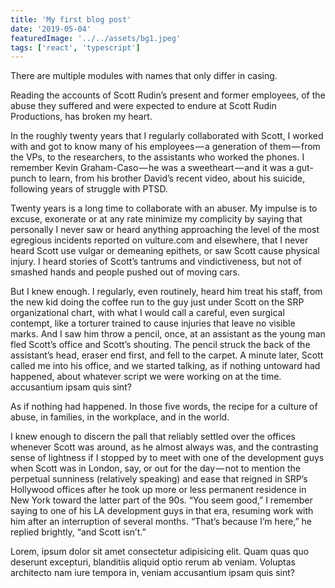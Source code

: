 ```yaml
---
title: 'My first blog post'
date: '2019-05-04'
featuredImage: '../../assets/bg1.jpeg'
tags: ['react', 'typescript']
---
```


There are multiple modules with names that only differ in
casing.

Reading the accounts of Scott Rudin’s present and former
employees, of the abuse they suffered and were expected to
endure at Scott Rudin Productions, has broken my heart.

In the roughly twenty years that I regularly collaborated
with Scott, I worked with and got to know many of his
employees — a generation of them — from the VPs, to the
researchers, to the assistants who worked the phones. I
remember Kevin Graham-Caso — he was a sweetheart — and it
was a gut-punch to learn, from his brother David’s recent
video, about his suicide, following years of struggle with
PTSD.

Twenty years is a long time to collaborate with an abuser.
My impulse is to excuse, exonerate or at any rate minimize
my complicity by saying that personally I never saw or heard
anything approaching the level of the most egregious
incidents reported on vulture.com and elsewhere, that I
never heard Scott use vulgar or demeaning epithets, or saw
Scott cause physical injury. I heard stories of Scott’s
tantrums and vindictiveness, but not of smashed hands and
people pushed out of moving cars.

But I knew enough. I regularly, even routinely, heard him
treat his staff, from the new kid doing the coffee run to
the guy just under Scott on the SRP organizational chart,
with what I would call a careful, even surgical contempt,
like a torturer trained to cause injuries that leave no
visible marks. And I saw him throw a pencil, once, at an
assistant as the young man fled Scott’s office and Scott’s
shouting. The pencil struck the back of the assistant’s
head, eraser end first, and fell to the carpet. A minute
later, Scott called me into his office, and we started
talking, as if nothing untoward had happened, about whatever
script we were working on at the time. accusantium ipsam
quis sint?

As if nothing had happened. In those five words, the recipe
for a culture of abuse, in families, in the workplace, and
in the world.

I knew enough to discern the pall that reliably settled over
the offices whenever Scott was around, as he almost always
was, and the contrasting sense of lightness if I stopped by
to meet with one of the development guys when Scott was in
London, say, or out for the day — not to mention the
perpetual sunniness (relatively speaking) and ease that
reigned in SRP’s Hollywood offices after he took up more or
less permanent residence in New York toward the latter part
of the 90s. “You seem good,” I remember saying to one of his
LA development guys in that era, resuming work with him
after an interruption of several months. “That’s because I’m
here,” he replied brightly, “and Scott isn’t.”

Lorem, ipsum dolor sit amet consectetur adipisicing elit.
Quam quas quo deserunt excepturi, blanditiis aliquid optio
rerum ab veniam. Voluptas architecto nam iure tempora in,
veniam accusantium ipsam quis sint?
